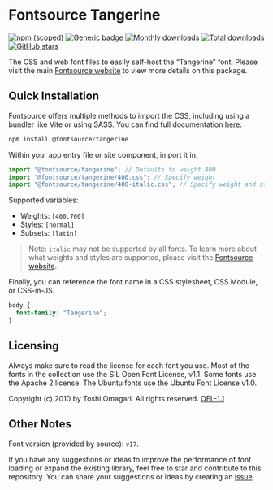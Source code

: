 # Fontsource Tangerine

[![npm (scoped)](https://img.shields.io/npm/v/@fontsource/tangerine?color=brightgreen)](https://www.npmjs.com/package/@fontsource/tangerine) [![Generic badge](https://img.shields.io/badge/fontsource-passing-brightgreen)](https://github.com/fontsource/fontsource) [![Monthly downloads](https://badgen.net/npm/dm/@fontsource/tangerine)](https://github.com/fontsource/fontsource) [![Total downloads](https://badgen.net/npm/dt/@fontsource/tangerine)](https://github.com/fontsource/fontsource) [![GitHub stars](https://img.shields.io/github/stars/fontsource/fontsource.svg?style=social&label=Star)](https://github.com/fontsource/fontsource/stargazers)

The CSS and web font files to easily self-host the “Tangerine” font. Please visit the main [Fontsource website](https://fontsource.org/fonts/tangerine) to view more details on this package.

## Quick Installation

Fontsource offers multiple methods to import the CSS, including using a bundler like Vite or using SASS. You can find full documentation [here](https://fontsource.org/docs/getting-started/introduction).

```javascript
npm install @fontsource/tangerine
```

Within your app entry file or site component, import it in.

```javascript
import "@fontsource/tangerine"; // Defaults to weight 400
import "@fontsource/tangerine/400.css"; // Specify weight
import "@fontsource/tangerine/400-italic.css"; // Specify weight and style
```

Supported variables:
- Weights: `[400,700]`
- Styles: `[normal]`
- Subsets: `[latin]`

> Note: `italic` may not be supported by all fonts. To learn more about what weights and styles are supported, please visit the [Fontsource website](https://fontsource.org/fonts/tangerine).

Finally, you can reference the font name in a CSS stylesheet, CSS Module, or CSS-in-JS.

```css
body {
  font-family: "Tangerine";
}
```

## Licensing
Always make sure to read the license for each font you use. Most of the fonts in the collection use the SIL Open Font License, v1.1. Some fonts use the Apache 2 license. The Ubuntu fonts use the Ubuntu Font License v1.0.

Copyright (c) 2010 by Toshi Omagari. All rights reserved.
[OFL-1.1](http://scripts.sil.org/OFL)

## Other Notes
Font version (provided by source): `v17`.

If you have any suggestions or ideas to improve the performance of font loading or expand the existing library, feel free to star and contribute to this repository. You can share your suggestions or ideas by creating an [issue](https://github.com/fontsource/fontsource/issues).